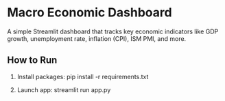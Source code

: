 # Macro Economic Dashboard

A simple Streamlit dashboard that tracks key economic indicators like GDP growth, unemployment rate, inflation (CPI), ISM PMI, and more.

## How to Run

1. Install packages:
    pip install -r requirements.txt

2. Launch app:
    streamlit run app.py